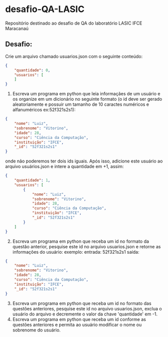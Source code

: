 # desafio-QA-LASIC
Repositório destinado ao desafio de QA do laboratório LASIC IFCE Maracanaú

## Desafio:
Crie um arquivo chamado usuarios.json com o seguinte conteúdo:
```json
{
    "quantidade": 0,
    "usuarios": [
    ]
}
```

1. Escreva um programa em python que leia informaçães de um usuário e os organize em um
dicionário no seguinte formato (o id deve ser gerado aleatoriamente e possuir um tamanho de
10 caractes numéricos e alfanuméricos ex:52f321s2s1):
```json
{
    "nome": "Luiz",
    "sobrenome": "Vitorino",
    "idade": 28,
    "curso": "Ciência da Computação",
    "instituição": "IFCE",
    "_id": "52f321s2s1"
}
```

onde não poderemos ter dois ids iguais. Após isso, adicione este usuário ao arquivo
usuários.json e intere a quantidade em +1, assim:
```json
{
    "quantidade": 1,
    "usuarios": [
        {
            "nome": "Luiz",
            "sobrenome": "Vitorino",
            "idade": 28,
            "curso": "Ciência da Computação",
            "instituição": "IFCE",
            "_id": "52f321s2s1"
        }
    ]
}
```

2. Escreva um programa em python que receba um id no formato da questão anterior,
pesquise este id no arquivo usuarios.json e retorne as informações do usuário:
exemplo:
entrada: 52f321s2s1
saída:
```json
{
    "nome": "Luiz",
    "sobrenome": "Vitorino",
    "idade": 28,
    "curso": "Ciência da Computação",
    "instituição": "IFCE",
    "_id": "52f321s2s1"
}
```
3. Escreva um programa em python que receba um id no formato das questões anteriores,
pesquise este id no arquivo usuarios.json, exclua o usuário do arquivo e decremente o valor
da chave 'quantidade' em -1.
4. Escreva um programa em python que receba um id conforme as questões anteriores e
permita ao usuário modificar o nome ou sobrenome do usuário.